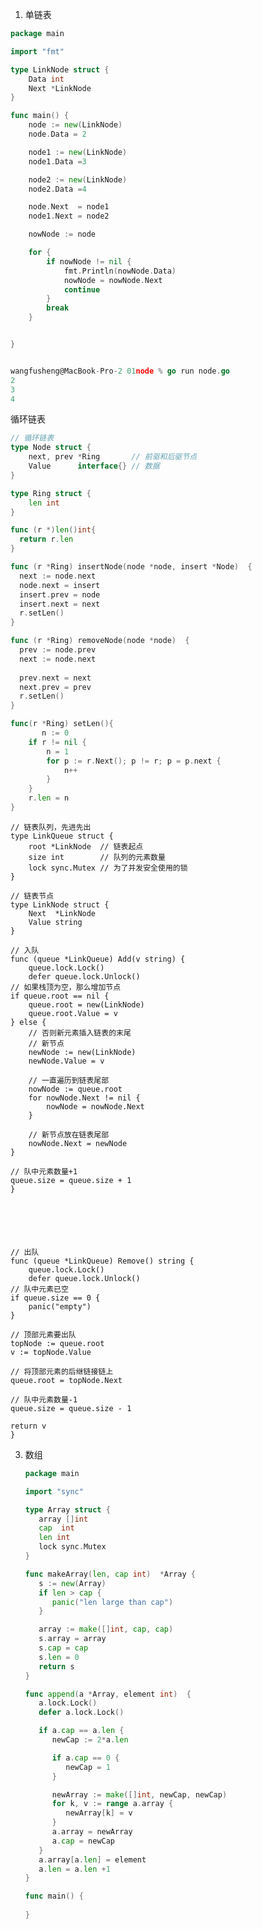 1. 单链表

```go
package main

import "fmt"

type LinkNode struct {
	Data int
	Next *LinkNode
}

func main() {
	node := new(LinkNode)
	node.Data = 2

	node1 := new(LinkNode)
	node1.Data =3

	node2 := new(LinkNode)
	node2.Data =4

	node.Next  = node1
	node1.Next = node2

	nowNode := node

	for {
		if nowNode != nil {
			fmt.Println(nowNode.Data)
			nowNode = nowNode.Next
			continue
		}
		break
	}


}


wangfusheng@MacBook-Pro-2 01node % go run node.go
2
3
4
```

循环链表

```go
// 循环链表
type Node struct {
    next, prev *Ring       // 前驱和后驱节点
    Value      interface{} // 数据
}

type Ring struct {
 	len int
}

func (r *)len()int{
  return r.len
}

func (r *Ring) insertNode(node *node, insert *Node)  {
  next := node.next
  node.next = insert
  insert.prev = node 
  insert.next = next
  r.setLen()
}

func (r *Ring) removeNode(node *node)  {
  prev := node.prev
  next := node.next
  
  prev.next = next
  next.prev = prev
  r.setLen()
}

func(r *Ring) setLen(){
	   n := 0
    if r != nil {
        n = 1
        for p := r.Next(); p != r; p = p.next {
            n++
        }
    }
  	r.len = n
}

```

    // 链表队列，先进先出
    type LinkQueue struct {
        root *LinkNode  // 链表起点
        size int        // 队列的元素数量
        lock sync.Mutex // 为了并发安全使用的锁
    }
    
    // 链表节点
    type LinkNode struct {
        Next  *LinkNode
        Value string
    }
    
    // 入队
    func (queue *LinkQueue) Add(v string) {
        queue.lock.Lock()
        defer queue.lock.Unlock()
    // 如果栈顶为空，那么增加节点
    if queue.root == nil {
        queue.root = new(LinkNode)
        queue.root.Value = v
    } else {
        // 否则新元素插入链表的末尾
        // 新节点
        newNode := new(LinkNode)
        newNode.Value = v
    
        // 一直遍历到链表尾部
        nowNode := queue.root
        for nowNode.Next != nil {
            nowNode = nowNode.Next
        }
    
        // 新节点放在链表尾部
        nowNode.Next = newNode
    }
    
    // 队中元素数量+1
    queue.size = queue.size + 1
    }






    // 出队
    func (queue *LinkQueue) Remove() string {
        queue.lock.Lock()
        defer queue.lock.Unlock()
    // 队中元素已空
    if queue.size == 0 {
        panic("empty")
    }
    
    // 顶部元素要出队
    topNode := queue.root
    v := topNode.Value
    
    // 将顶部元素的后继链接链上
    queue.root = topNode.Next
    
    // 队中元素数量-1
    queue.size = queue.size - 1
    
    return v
    }

3. 数组

   ```go
   package main
   
   import "sync"
   
   type Array struct {
      array []int
      cap  int
      len int
      lock sync.Mutex
   }
   
   func makeArray(len, cap int)  *Array {
      s := new(Array)
      if len > cap {
         panic("len large than cap")
      }
   
      array := make([]int, cap, cap)
      s.array = array
      s.cap = cap
      s.len = 0
      return s
   }
   
   func append(a *Array, element int)  {
      a.lock.Lock()
      defer a.lock.Lock()
   
      if a.cap == a.len {
         newCap := 2*a.len
   
         if a.cap == 0 {
            newCap = 1
         }
   
         newArray := make([]int, newCap, newCap)
         for k, v := range a.array {
            newArray[k] = v
         }
         a.array = newArray
         a.cap = newCap
      }
      a.array[a.len] = element
      a.len = a.len +1
   }
   
   func main() {
      
   }
   ```

   

